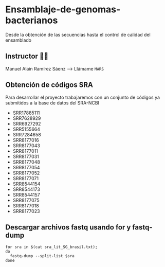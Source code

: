 # Ensamblaje-de-genomas-bacterianos
Desde la obtención de las secuencias hasta el control de calidad del ensamblado


## Instructor 👨‍🏫  
Manuel Alain Ramírez Sáenz --> Llámame `MARS`

## Obtención de códigos SRA
Para desarrollar el proyecto trabajaremos con un conjunto de códigos ya submitidos a la base de datos del SRA-NCBI

* SRR17885111        
* SRR7628929
* SRR6927292
* SRR5155664
* SRR7284658
* SRR8177016
* SRR8177043
* SRR8177011
* SRR8177031
* SRR8177048
* SRR8177054
* SRR8177052
* SRR8177071
* SRR8544154
* SRR8544173
* SRR8544157
* SRR8177075
* SRR8177018
* SRR8177023

## Descargar archivos fastq usando for y fastq-dump

```
for sra in $(cat sra_lit_SG_brasil.txt);
do
  fastq-dump --split-list $sra
done
```
